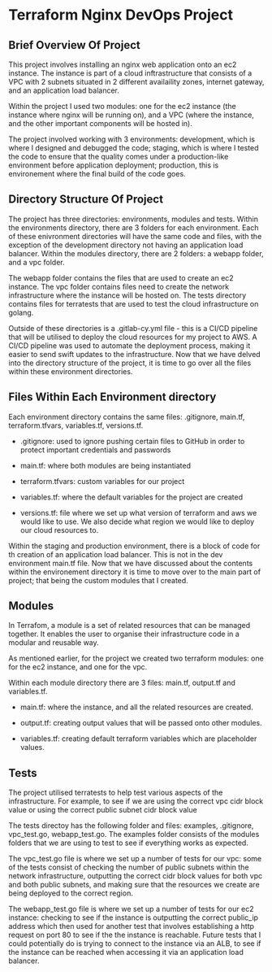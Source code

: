 <h1>Terraform Nginx DevOps Project</h1>

<h2>Brief Overview Of Project</h2>

<p> This project involves installing an nginx web application onto an ec2 instance. The instance is part of a cloud inftrastructure that consists of a VPC with 2 subnets situated in 2 different availaility zones, internet gateway, and an application load balancer.

Within the project I used two modules: one for the ec2 instance (the instance where nginx will be running on), and a VPC (where the instance, and the other important components will be hosted in).  
  
The project involved working with 3 environments: development, which is where I designed and debugged the code; staging, which is where I tested the code to ensure that the quality comes under a production-like environment before application deployment; production, this is environement where the final build of the code goes.</p>

<h2>Directory Structure Of Project</h2>

<p>The project has three directories: environments, modules and tests. Within the environments directory, there are 3 folders for each environment. Each of these enivronment directories will have the same code and files, with the exception of the development directory not having an application load balancer. Within the modules directory, there are 2 folders: a webapp folder, and a vpc folder. 
  
The webapp folder contains the files that are used to create an ec2 instance. The vpc folder contains files need to create the network infrastructure where the instance will be hosted on. The tests directory contains files for terratests that are used to test the cloud infrastructure on golang. 

Outside of these directories is a .gitlab-cy.yml file - this is a CI/CD pipeline that will be utilised to deploy the cloud resources for my project to AWS. A CI/CD pipeline was used to automate the deployment process, making it easier to send swift updates to the infrastructure. Now that we have delved into the directory structure of the project, it is time to go over all the files within these environment directories.
</p>

<h2>Files Within Each Environment directory</h2>

<p> Each environment directory contains the same files: .gitignore, main.tf, terraform.tfvars, variables.tf, versions.tf.

- .gitignore: used to ignore pushing certain files to GitHub in order to protect important credentials and passwords
  
- main.tf: where both modules are being instantiated
  
- terraform.tfvars: custom variables for our project

- variables.tf: where the default variables for the project are created

- versions.tf: file where we set up what version of terraform and aws we would like to use. We also decide what region we would like to deploy our cloud resources to.

Within the staging and production environment, there is a block of code for th creation of an application load balancer. This is not in the dev environment main.tf file. Now that we have discussed about the contents within the environement directory it is time to move over to the main part of project; that being the custom modules that I created.
</p>

<h2> Modules </h2>

<p> In Terrafom, a module is a set of related resources that can be managed together. It enables the user to organise their infrastructure code in a modular and reusable way.

As mentioned earlier, for the project we created two terraform modules: one for the ec2 instance, and one for the vpc.

Within each module directory there are 3 files: main.tf, output.tf and variables.tf.

- main.tf: where the instance, and all the related resources are created.

- output.tf: creating output values that will be passed onto other modules.

- variables.tf: creating default terraform variables which are placeholder values.
</p>

<h2> Tests </h2>

<p> The project utilised terratests to help test various aspects of the infrastructure. For example, to see if we are using the correct vpc cidr block value or using the correct public subnet cidr block value 

The tests directoy has the following folder and files: examples, .gitignore, vpc_test.go, webapp_test.go. The examples folder consists of the modules folders that we are using to test to see if everything works as expected. 

The vpc_test.go file is where we set up a number of tests for our vpc: some of the tests consist of checking the number of public subnets within the network infrastructure, outputting the correct cidr block values for both vpc and both public subnets, and making sure that the resources we create are being deployed to the correct region.

The webapp_test.go file is where we set up a number of tests for our ec2 instance: checking to see if the instance is outputting the correct public_ip address which then used for another test that involves establishing a http request on port 80 to see if the the instance is reachable. Future tests that I could potentially do is trying to connect to the instance via an ALB, to see if the instance can be reached when accessing it via an application load balancer.
</p>


